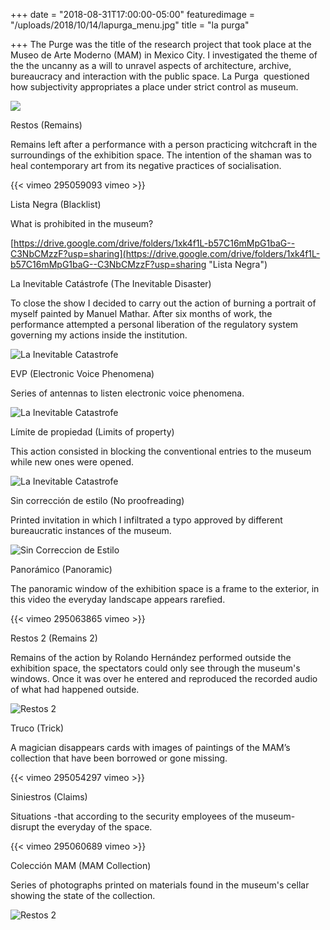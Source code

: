 +++
date = "2018-08-31T17:00:00-05:00"
featuredimage = "/uploads/2018/10/14/lapurga_menu.jpg"
title = "la purga"

+++
The Purge was the title of the research project that took place at the Museo de Arte Moderno (MAM) in Mexico City. I investigated the theme of the the uncanny as a will to unravel aspects of architecture, archive, bureaucracy and interaction with the public space. La Purga  questioned how subjectivity appropriates a place under strict control as museum. <br/>

![](/uploads/2018/10/14/Restos_1.jpg)

Restos (Remains)

Remains left after a performance with a person practicing witchcraft in the surroundings of the exhibition space. The intention of the shaman was to heal contemporary art from its negative practices of socialisation.

{{< vimeo 295059093 vimeo >}}

Lista Negra (Blacklist)

What is prohibited in the museum?

[https://drive.google.com/drive/folders/1xk4f1L-b57C16mMpG1baG--C3NbCMzzF?usp=sharing](https://drive.google.com/drive/folders/1xk4f1L-b57C16mMpG1baG--C3NbCMzzF?usp=sharing "Lista Negra")

La Inevitable Catástrofe (The Inevitable Disaster)

To close the show I decided to carry out the action of burning a portrait of myself painted by Manuel Mathar. After six months of work, the performance attempted a personal liberation of the regulatory system governing my actions inside the institution.

<img class="full" src="/uploads/2018/10/14/lainevitablecatastrofe.jpg" alt="La Inevitable Catastrofe">

EVP (Electronic Voice Phenomena)

Series of antennas to listen electronic voice phenomena.

<img class="full" src="/uploads/2018/10/14/Antena1.jpg" alt="La Inevitable Catastrofe">

Límite de propiedad (Limits of property)

This action consisted in blocking the conventional entries to the museum while new ones were opened.

<img class="full" src="/uploads/2018/10/14/limite.jpg" alt="La Inevitable Catastrofe">

Sin corrección de estilo (No proofreading)

Printed invitation in which I infiltrated a typo approved by different bureaucratic instances of the museum.

<img class="full" src="/uploads/2018/10/14/SinCorreccionEstilo1.jpg" alt="Sin Correccion de Estilo">

Panorámico (Panoramic)

The panoramic window of the exhibition space is a frame to the exterior, in this video the everyday landscape appears rarefied.

{{< vimeo 295063865 vimeo >}}

Restos 2 (Remains 2)

Remains of the action by Rolando Hernández performed outside the exhibition space, the spectators could only see through the museum's windows. Once it was over he entered and reproduced the recorded audio of what had happened outside.

<img class="full" src="/uploads/2018/10/14/Guitarra1.jpg" alt="Restos 2">

Truco (Trick)

A magician disappears cards with images of paintings of the MAM’s collection that have been borrowed or gone missing.

{{< vimeo 295054297 vimeo >}}

Siniestros (Claims)

Situations -that according to the security employees of the museum- disrupt the everyday of the space.

{{< vimeo 295060689 vimeo >}}

Colección MAM (MAM Collection)

Series of photographs printed on materials found in the museum's cellar showing the state of the collection.

<img class="full" src="/uploads/2018/10/14/colecccion_mam_3.jpg" alt="Restos 2">